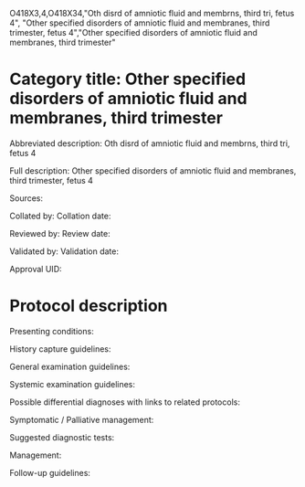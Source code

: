 O418X3,4,O418X34,"Oth disrd of amniotic fluid and membrns, third tri, fetus 4", "Other specified disorders of amniotic fluid and membranes, third trimester, fetus 4","Other specified disorders of amniotic fluid and membranes, third trimester"
# Category title: Other specified disorders of amniotic fluid and membranes, third trimester

Abbreviated description: Oth disrd of amniotic fluid and membrns, third tri, fetus 4

Full description: Other specified disorders of amniotic fluid and membranes, third trimester, fetus 4

Sources:

Collated by:
Collation date:

Reviewed by:
Review date:

Validated by:
Validation date:

Approval UID:

# Protocol description

Presenting conditions:

History capture guidelines:

General examination guidelines:

Systemic examination guidelines:

Possible differential diagnoses with links to related protocols:

Symptomatic / Palliative management:

Suggested diagnostic tests:

Management:

Follow-up guidelines:
